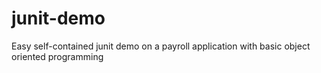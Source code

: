 # junit-demo
Easy self-contained junit demo on a payroll application with basic object oriented programming

